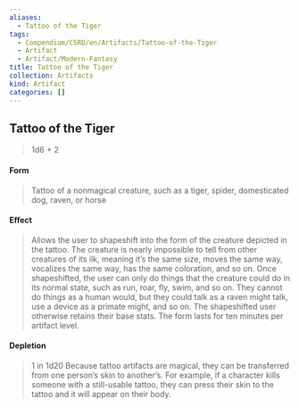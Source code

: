 ```yaml
---
aliases:
  - Tattoo of the Tiger
tags:
  - Compendium/CSRD/en/Artifacts/Tattoo-of-the-Tiger
  - Artifact
  - Artifact/Modern-Fantasy
title: Tattoo of the Tiger
collection: Artifacts
kind: Artifact
categories: []
---
```

## Tattoo of the Tiger

>1d6 + 2
#### Form
>Tattoo of a nonmagical creature, such as a tiger, spider, domesticated dog, raven, or horse
#### Effect
>Allows the user to shapeshift into the form of the creature depicted in the tattoo. The creature is nearly impossible to tell from other creatures of its ilk, meaning it’s the same size, moves the same way, vocalizes the same way, has the same coloration, and so on. Once shapeshifted, the user can only do things that the creature could do in its normal state, such as run, roar, fly, swim, and so on. They cannot do things as a human would, but they could talk as a raven might talk, use a device as a primate might, and so on. The shapeshifted user otherwise retains their base stats. The form lasts for ten minutes per artifact level.

#### Depletion 
>1 in 1d20 
>Because tattoo artifacts are magical, they can be transferred from one person’s skin to another’s. For example, if a character kills someone with a still-usable tattoo, they can press their skin to the tattoo and it will appear on their body.
